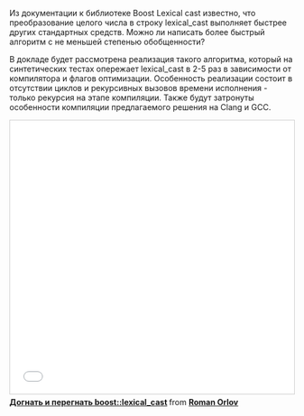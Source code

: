 Из документации к библиотеке Boost Lexical cast известно, что преобразование целого числа в строку lexical_cast выполняет быстрее других стандартных средств. Можно ли написать более быстрый алгоритм с не меньшей степенью обобщенности?

В докладе будет рассмотрена реализация такого алгоритма, который на синтетических тестах опережает lexical_cast в 2-5 раз в зависимости от компилятора и флагов оптимизации. Особенность реализации состоит в отсутствии циклов и рекурсивных вызовов времени исполнения - только рекурсия на этапе компиляции.
Также будут затронуты особенности компиляции предлагаемого решения на Сlang и GCC.

<iframe src="//www.slideshare.net/slideshow/embed_code/key/yqeu910tW6bMCv" width="595" height="485" frameborder="0" marginwidth="0" marginheight="0" scrolling="no" style="border:1px solid #CCC; border-width:1px; margin-bottom:5px; max-width: 100%;" allowfullscreen> </iframe> <div style="margin-bottom:5px"> <strong> <a href="//www.slideshare.net/RomanOrlov11/faster-than-boostlexicalcast" title="Догнать и перегнать boost::lexical_cast" target="_blank">Догнать и перегнать boost::lexical_cast</a> </strong> from <strong><a target="_blank" href="//www.slideshare.net/RomanOrlov11">Roman Orlov</a></strong> </div>
